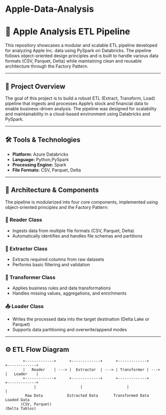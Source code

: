 # Apple-Data-Analysis


# 🍏 Apple Analysis ETL Pipeline

This repository showcases a modular and scalable ETL pipeline developed for analyzing Apple Inc. data using PySpark on Databricks. The pipeline follows object-oriented design principles and is built to handle various data formats (CSV, Parquet, Delta) while maintaining clean and reusable architecture through the Factory Pattern.

---

## 🚀 Project Overview

The goal of this project is to build a robust ETL (Extract, Transform, Load) pipeline that ingests and processes Apple’s stock and financial data to enable business-driven analysis. The pipeline was designed for scalability and maintainability in a cloud-based environment using Databricks and PySpark.

---

## 🛠️ Tools & Technologies

- **Platform:** Azure Databricks
- **Language:** Python,PySpark
- **Processing Engine:** Spark
- **File Formats:** CSV, Parquet, Delta

---

## 🔧 Architecture & Components

The pipeline is modularized into four core components, implemented using object-oriented principles and the Factory Pattern:

### 🧾 Reader Class
- Ingests data from multiple file formats (CSV, Parquet, Delta)
- Automatically identifies and handles file schemas and partitions

### 🧪 Extractor Class
- Extracts required columns from raw datasets
- Performs basic filtering and validation

### 🔄 Transformer Class
- Applies business rules and data transformations
- Handles missing values, aggregations, and enrichments

### 📤 Loader Class
- Writes the processed data into the target destination (Delta Lake or Parquet)
- Supports data partitioning and overwrite/append modes

---

## ⚙️ ETL Flow Diagram

```text
        +-------------+      +-------------+      +-------------+      +-------------+
        |   Reader    | ---> |  Extractor  | ---> | Transformer | ---> |   Loader    |
        +-------------+      +-------------+      +-------------+      +-------------+
             |                    |                    |                    |
         Raw Data           Extracted Data       Transformed Data       Loaded Data
       (CSV, Parquet)                                                  (Delta Tables)
